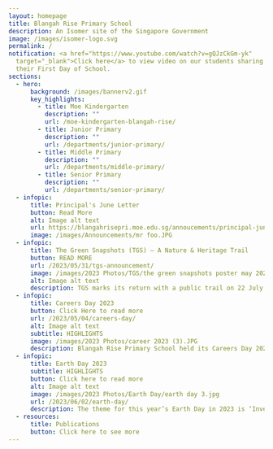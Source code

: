 ```yaml
---
layout: homepage
title: Blangah Rise Primary School
description: An Isomer site of the Singapore Government
image: /images/isomer-logo.svg
permalink: /
notification: <a href="https://www.youtube.com/watch?v=gQJzCkGm-yk"
  target="_blank">Click here</a> to view video on our students sharing about
  their First Day of School.
sections:
  - hero:
      background: /images/bannerv2.gif
      key_highlights:
        - title: Moe Kindergarten
          description: ""
          url: /moe-kindergarten-blangah-rise/
        - title: Junior Primary
          description: ""
          url: /departments/junior-primary/
        - title: Middle Primary
          description: ""
          url: /departments/middle-primary/
        - title: Senior Primary
          description: ""
          url: /departments/senior-primary/
  - infopic:
      title: Principal's June Letter
      button: Read More
      alt: Image alt text
      url: https://blangahrisepri.moe.edu.sg/annoucements/principal-june-letter/
      image: /images/Announcements/mr foo.JPG
  - infopic:
      title: The Green Snapshots (TGS) – A Nature & Heritage Trail
      button: READ MORE
      url: /2023/05/31/tgs-announcement/
      image: /images/2023 Photos/TGS/the green snapshots poster may 2023.jpg
      alt: Image alt text
      description: TGS marks its return with a public trail on 22 July 2023.
  - infopic:
      title: Careers Day 2023
      button: Click Here to read more
      url: /2023/05/04/careers-day/
      alt: Image alt text
      subtitle: HIGHLIGHTS
      image: /images/2023 Photos/career 2023 (3).JPG
      description: Blangah Rise Primary School held its Careers Day 2023 on 2 May.
  - infopic:
      title: Earth Day 2023
      subtitle: HIGHLIGHTS
      button: Click here to read more
      alt: Image alt text
      image: /images/2023 Photos/Earth Day/earth day 3.jpg
      url: /2023/06/02/earth-day/
      description: The theme for this year’s Earth Day in 2023 is ‘Invest in Our Planet’.
  - resources:
      title: Publications
      button: Click here to see more
---
```

